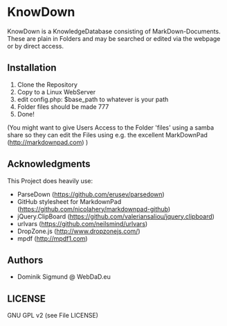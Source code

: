 # KnowDown

KnowDown is a KnowledgeDatabase consisting of MarkDown-Documents.
These are plain in Folders and may be searched or edited via the webpage or by direct access.

## Installation
1. Clone the Repository
2. Copy to a Linux WebServer
3. edit config.php: $base_path to whatever is your path
4. Folder files should be made 777
4. Done!

(You might want to give Users Access to the Folder 'files' using a samba share so they can edit the Files using e.g. the excellent MarkDownPad (http://markdownpad.com) )

## Acknowledgments
This Project does heavily use:
- ParseDown (https://github.com/erusev/parsedown)
- GitHub stylesheet for MarkdownPad (https://github.com/nicolahery/markdownpad-github)
- jQuery.ClipBoard (https://github.com/valeriansaliou/jquery.clipboard)
- urlvars (https://github.com/neilsmind/urlvars)
- DropZone.js (http://www.dropzonejs.com/)
- mpdf (http://mpdf1.com)

## Authors
- Dominik Sigmund @ WebDaD.eu

## LICENSE
GNU GPL v2 (see File LICENSE)